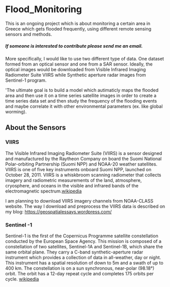 # Flood_Monitoring
This is an ongoing project which is about monitoring a certain area in Greece which gets flooded frequently, using different remote sensing sensors and methods.

<h5>If someone is interested to contribute please send me an email.</h5>

More specifically, I would like to use two different type of data. One dataset formed from an optical sensor and one from a SAR sensor. Ideally, the optical images would be downloaded from Visible Infrared Imaging Radiometer Suite VIIRS while Synthetic aperture radar images from Sentinel-1 program.

'The ultimate goal is to build a model which autimaticly maps the flooded area and then use it on a time series satellite images in order to create a time series data set and then study the frequency of the flooding events and maybe correlate it with other environmental parameters (ex. like global worming).

## About the Sensors 

### VIIRS 
The Visible Infrared Imaging Radiometer Suite (VIIRS) is a sensor designed and manufactured by the Raytheon Company on board the Suomi National Polar-orbiting Partnership (Suomi NPP) and NOAA-20 weather satellites. VIIRS is one of five key instruments onboard Suomi NPP, launched on October 28, 2011. VIIRS is a whiskbroom scanning radiometer that collects imagery and radiometric measurements of the land, atmosphere, cryosphere, and oceans in the visible and infrared bands of the electromagnetic spectrum.[wikipedia](https://en.wikipedia.org/wiki/Visible_Infrared_Imaging_Radiometer_Suite)


I am planning to download VIIRS imagery channels from NOAA-CLASS website. The way I download and preprocess the VIIRS data is described on my blog: https://geospatialessays.wordpress.com/

### Sentinel -1

Sentinel-1 is the first of the Copernicus Programme satellite constellation conducted by the European Space Agency. This mission is composed of a constellation of two satellites, Sentinel-1A and Sentinel-1B, which share the same orbital plane. They carry a C-band synthetic-aperture radar instrument which provides a collection of data in all-weather, day or night. This instrument has a spatial resolution of down to 5m and a swath of up to 400 km. The constellation is on a sun synchronous, near-polar (98.18°) orbit. The orbit has a 12-day repeat cycle and completes 175 orbits per cycle. [wikipedia](https://en.wikipedia.org/wiki/Sentinel-1)